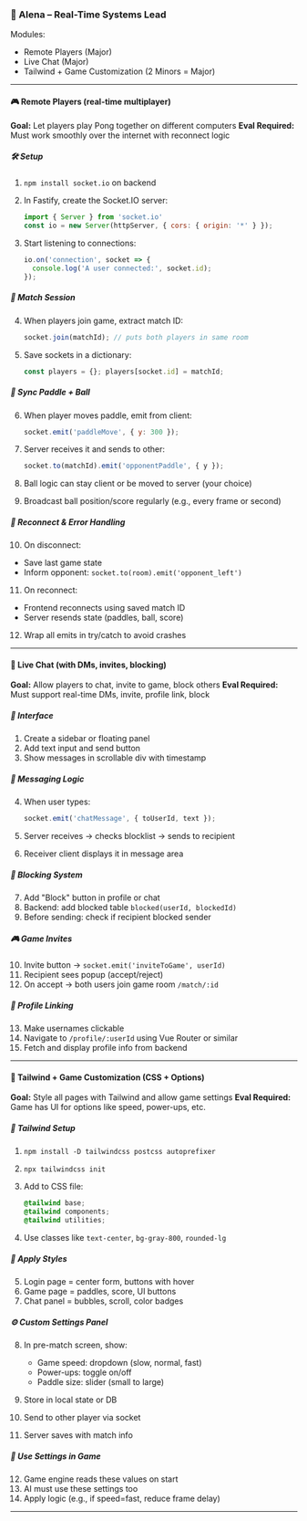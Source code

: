 ### 👤 Alena – Real-Time Systems Lead

Modules:

* Remote Players (Major)
* Live Chat (Major)
* Tailwind + Game Customization (2 Minors = Major)

---

#### 🎮 Remote Players (real-time multiplayer)

**Goal:** Let players play Pong together on different computers
**Eval Required:** Must work smoothly over the internet with reconnect logic

##### 🛠 Setup

1. `npm install socket.io` on backend
2. In Fastify, create the Socket.IO server:

   ```js
   import { Server } from 'socket.io'
   const io = new Server(httpServer, { cors: { origin: '*' } });
   ```
3. Start listening to connections:

   ```js
   io.on('connection', socket => {
     console.log('A user connected:', socket.id);
   });
   ```

##### 🔄 Match Session

4. When players join game, extract match ID:

   ```js
   socket.join(matchId); // puts both players in same room
   ```
5. Save sockets in a dictionary:

   ```js
   const players = {}; players[socket.id] = matchId;
   ```

##### 🏓 Sync Paddle + Ball

6. When player moves paddle, emit from client:

   ```js
   socket.emit('paddleMove', { y: 300 });
   ```
7. Server receives it and sends to other:

   ```js
   socket.to(matchId).emit('opponentPaddle', { y });
   ```
8. Ball logic can stay client or be moved to server (your choice)
9. Broadcast ball position/score regularly (e.g., every frame or second)

##### 🔁 Reconnect & Error Handling

10. On disconnect:

* Save last game state
* Inform opponent: `socket.to(room).emit('opponent_left')`

11. On reconnect:

* Frontend reconnects using saved match ID
* Server resends state (paddles, ball, score)

12. Wrap all emits in try/catch to avoid crashes

---

#### 💬 Live Chat (with DMs, invites, blocking)

**Goal:** Allow players to chat, invite to game, block others
**Eval Required:** Must support real-time DMs, invite, profile link, block

##### 🧱 Interface

1. Create a sidebar or floating panel
2. Add text input and send button
3. Show messages in scrollable div with timestamp

##### 🔌 Messaging Logic

4. When user types:

   ```js
   socket.emit('chatMessage', { toUserId, text });
   ```
5. Server receives → checks blocklist → sends to recipient
6. Receiver client displays it in message area

##### 🚫 Blocking System

7. Add "Block" button in profile or chat
8. Backend: add blocked table `blocked(userId, blockedId)`
9. Before sending: check if recipient blocked sender

##### 🎮 Game Invites

10. Invite button → `socket.emit('inviteToGame', userId)`
11. Recipient sees popup (accept/reject)
12. On accept → both users join game room `/match/:id`

##### 📇 Profile Linking

13. Make usernames clickable
14. Navigate to `/profile/:userId` using Vue Router or similar
15. Fetch and display profile info from backend

---

#### 🎨 Tailwind + Game Customization (CSS + Options)

**Goal:** Style all pages with Tailwind and allow game settings
**Eval Required:** Game has UI for options like speed, power-ups, etc.

##### 🎨 Tailwind Setup

1. `npm install -D tailwindcss postcss autoprefixer`
2. `npx tailwindcss init`
3. Add to CSS file:

   ```css
   @tailwind base;
   @tailwind components;
   @tailwind utilities;
   ```
4. Use classes like `text-center`, `bg-gray-800`, `rounded-lg`

##### 🧩 Apply Styles

5. Login page = center form, buttons with hover
6. Game page = paddles, score, UI buttons
7. Chat panel = bubbles, scroll, color badges

##### ⚙️ Custom Settings Panel

8. In pre-match screen, show:

   * Game speed: dropdown (slow, normal, fast)
   * Power-ups: toggle on/off
   * Paddle size: slider (small to large)
9. Store in local state or DB
10. Send to other player via socket
11. Server saves with match info

##### 🔁 Use Settings in Game

12. Game engine reads these values on start
13. AI must use these settings too
14. Apply logic (e.g., if speed=fast, reduce frame delay)

---